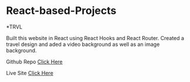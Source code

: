 # React-based-Projects

*TRVL  

Built this website in React using React Hooks and React Router. Created a travel design and aded a video background as well as an image background.

Github Repo [Click Here](https://github.com/AmanpreetSingh1995/trvl-mockup-website)

Live Site [Click Here](https://trvl-mockup-website.herokuapp.com/)
